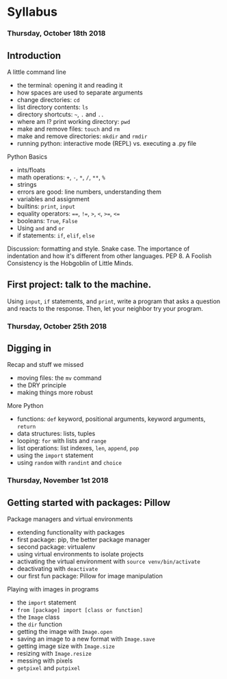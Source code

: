 Syllabus
========

### Thursday, October 18th 2018

## Introduction

A little command line
 * the terminal: opening it and reading it
 * how spaces are used to separate arguments
 * change directories: `cd`
 * list directory contents: `ls`
 * directory shortcuts: `~`, `.` and `..`
 * where am I? print working directory: `pwd`
 * make and remove files: `touch` and `rm`
 * make and remove directories: `mkdir` and `rmdir`
 * running python: interactive mode (REPL) vs. executing a .py file

Python Basics
 * ints/floats
 * math operations: `+`, `-`, `*`, `/`, `**`, `%`
 * strings
 * errors are good: line numbers, understanding them
 * variables and assignment
 * builtins: `print`, `input`
 * equality operators: `==`, `!=`, `>`, `<`, `>=`, `<=`
 * booleans: `True`, `False`
 * Using `and` and `or`
 * if statements: `if`, `elif`, `else`

Discussion: formatting and style. Snake case. The importance of indentation and
how it's different from other languages. PEP 8. A Foolish Consistency is the
Hobgoblin of Little Minds.

## First project: talk to the machine.

Using `input`, `if` statements, and `print`, write a program that asks a
question and reacts to the response. Then, let your neighbor try your program.

### Thursday, October 25th 2018

## Digging in

Recap and stuff we missed
 * moving files: the `mv` command
 * the DRY principle
 * making things more robust

More Python
 * functions: `def` keyword, positional arguments, keyword arguments, `return`
 * data structures: lists, tuples
 * looping: `for` with lists and `range`
 * list operations: list indexes, `len`, `append`, `pop`
 * using the `import` statement
 * using `random` with `randint` and `choice`

### Thursday, November 1st 2018

## Getting started with packages: Pillow

Package managers and virtual environments
 * extending functionality with packages
 * first package: pip, the better package manager
 * second package: virtualenv
 * using virtual environments to isolate projects
 * activating the virtual environment with `source venv/bin/activate`
 * deactivating with `deactivate`
 * our first fun package: Pillow for image manipulation

Playing with images in programs
 * the `import` statement
 * `from [package] import [class or function]`
 * the `Image` class
 * the `dir` function
 * getting the image with `Image.open`
 * saving an image to a new format with `Image.save`
 * getting image size with `Image.size`
 * resizing with `Image.resize`
 * messing with pixels
 * `getpixel` and `putpixel`
